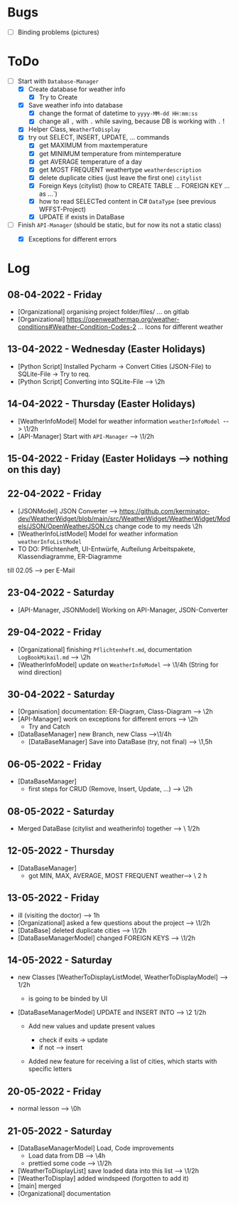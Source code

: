 # Bugs

- [ ] Binding problems (pictures)

# ToDo

- [ ] Start with `Database-Manager`
  - [x] Create database for weather info
    - [x] Try to Create
  - [x] Save weather info into database
    - [x] change the format of datetime to `yyyy-MM-dd HH:mm:ss`
    - [x] change all `,` with `.` while saving, because DB is working with `.` !
  - [x] Helper Class, `WeatherToDisplay`
  - [x] try out SELECT, INSERT, UPDATE, ... commands
    - [x] get MAXIMUM from maxtemperature
    - [x] get MINIMUM temperature from mintemperature
    - [x] get AVERAGE temperature of a day
    - [x] get MOST FREQUENT weathertype `weatherdescription`
    - [x] delete duplicate cities (just leave the first one) `citylist`  
    - [x] Foreign Keys (citylist) (how to CREATE TABLE  ... FOREIGN KEY ... as ...`)
    - [x] how to read SELECTed content in C# `DataType` (see previous WFFST-Project)
    - [x] UPDATE if exists in DataBase
- [ ] Finish `API-Manager` (should be static, but for now its not a static class)
  - [x] Exceptions for different errors


# Log

## 08-04-2022 - Friday

- [Organizational] organising project folder/files/ ... on gitlab
- [Organizational] https://openweathermap.org/weather-conditions#Weather-Condition-Codes-2 ... Icons for different weather

## 13-04-2022 - Wednesday (Easter Holidays)
- [Python Script] Installed Pycharm -> Convert Cities (JSON-File) to SQLite-File -> Try to req.
- [Python Script] Converting into SQLite-File --> \2h

## 14-04-2022 - Thursday (Easter Holidays)
- [WeatherInfoModel] Model for weather information `weatherInfoModel `--> \1/2h
- [API-Manager] Start with `API-Manager` --> \1/2h

## 15-04-2022 - Friday (Easter Holidays --> nothing on this day)

## 22-04-2022 - Friday
- [JSONModel] JSON Converter --> https://github.com/kerminator-dev/WeatherWidget/blob/main/src/WeatherWidget/WeatherWidget/Models/JSON/OpenWeatherJSON.cs change code to my needs \2h
- [WeatherInfoListModel] Model for weather information `weatherInfoListModel`
- TO DO: Pflichtenheft, UI-Entwürfe, Aufteilung Arbeitspakete, Klassendiagramme, ER-Diagramme


till 02.05 --> per E-Mail
## 23-04-2022 - Saturday
- [API-Manager, JSONModel] Working on API-Manager, JSON-Converter

## 29-04-2022 - Friday
- [Organizational] finishing `Pflichtenheft.md`, documentation `LogBookMikail.md` --> \2h
- [WeatherInfoModel] update on `WeatherInfoModel` --> \1/4h (String for wind direction)

## 30-04-2022 - Saturday

- [Organisation] documentation: ER-Diagram, Class-Diagram --> \2h
- [API-Manager] work on exceptions for different errors --> \2h
  - Try and Catch
- [DataBaseManager] new Branch, new Class -->\1/4h
  - [DataBaseManager] Save into DataBase (try, not final) --> \1,5h

## 06-05-2022 - Friday

- [DataBaseManager]
  - first steps for CRUD (Remove, Insert, Update, ...) --> \2h

## 08-05-2022 - Saturday

- Merged DataBase (citylist and weatherinfo) together --> \ 1/2h

## 12-05-2022 - Thursday

- [DataBaseManager]
  - got MIN, MAX, AVERAGE, MOST FREQUENT weather--> \ 2 h

## 13-05-2022 - Friday

- ill (visiting the doctor) --> 1h
- [Organizational] asked a few questions about the project --> \1/2h
- [DataBase] deleted duplicate cities --> \1/2h
- [DataBaseManagerModel] changed FOREIGN KEYS --> \1/2h

##  14-05-2022 - Saturday

- new Classes [WeatherToDisplayListModel, WeatherToDisplayModel] --> 1/2h
  - is going to be binded by UI

- [DataBaseManagerModel] UPDATE and INSERT INTO --> \2 1/2h
  - Add new values and update present values
    - check if exits -> update
    - if not --> insert

  - Added new feature for receiving a list of cities, which starts with specific letters


## 20-05-2022 - Friday

- normal lesson --> \0h

## 21-05-2022 - Saturday

- [DataBaseManagerModel] Load,  Code improvements
  - Load data from DB --> \4h
  - prettied some code --> \1/2h
- [WeatherToDisplayList] save loaded data into this list --> \1/2h
- [WeatherToDisplay] added windspeed (forgotten to add it)
- [main] merged
- [Organizational] documentation
